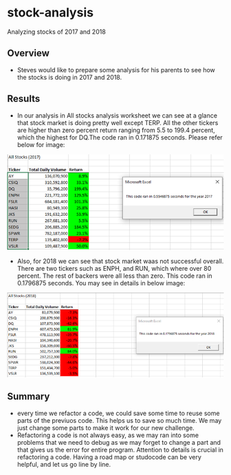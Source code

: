 # stock-analysis
Analyzing stocks of 2017 and 2018

## Overview
* Steves would like to prepare some analysis for his parents to see how the stocks is doing in 2017 and 2018.


## Results
* In our analysis in All stocks analysis worksheet we can see at a glance that stock market is doing pretty well except TERP. All the other tickers are higher than zero percent return ranging from 5.5 to 199.4 percent, which the highest for DQ.The code ran in 0.171875 seconds. Please refer below for image:

![VBA_Challenge_2017](https://github.com/KANIKOLIJI/stock-analysis/blob/main/Resources/VBA_Challenge_2017.PNG)


* Also, for 2018 we can see that stock market waas not successful overall. There are two tickers such as ENPH, and RUN, which where over 80 percent. The rest of backers were all less than zero. This code ran in 0.1796875 seconds. You may see in details in below image:

![VBA_Challenge_2018](https://github.com/KANIKOLIJI/stock-analysis/blob/main/Resources/VBA_Challenge_2018.PNG)

## Summary
* every time we refactor a code, we could save some time to reuse some parts of the previuos code. This helps us to save so much time. We may just change some parts to make it work for our new challenge. 
* Refactoring a code is not always easy, as we may ran into some problems that we need to debug as we may forget to change a part and that gives us the error for entire program. Attention to details is crucial in refactoring a code. Having a road map or studocode can be very helpful, and let us go line by line.
